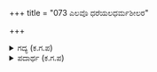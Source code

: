 +++
title = "073 ಎಲವೊ ಧರೆಯಲಧರ್ಮಶೀಲರ"

+++

<details><summary>ಗದ್ಯ (ಕ.ಗ.ಪ) </summary>

73. ಕೃಷ್ಣ ಉತ್ತರ ಕೊಟ್ಟು "ಎಲವೋ ಈ ಭೂಮಿಯಲ್ಲಿ ಅಧರ್ಮದಿಂದ ನಡೆವವರ ತಲೆಯನ್ನು ಕಡಿದು ಚಂಡಾಡುವೆವು. ಧರ್ಮವನ್ನು ಪ್ರೀತಿಸಿ ಕೊಂಡಾಡುವೆವು. ಹೀಗೆ ಶಿಕ್ಷೆಮಾಡುವುದು ಮತ್ತು ರಕ್ಷಿಸುವುದು ಈ ವೃತ್ತಿಯೇ ನಮಗೆ ನೆಲೆ. ಇದು ನಿನಗೆ ತಿಳಿಯದು. ಛೇ, ರಾಜರುಗಳನ್ನು ಬಿಡುಗಡೆ ಮಾಡು. ನಮ್ಮೊಡನೆ ಲಜ್ಜೆಗಟ್ಟ ವಿದ್ಯೆಯನ್ನು ಬಳಸುವೆಯಾ ?"
</details>

<details><summary>ಪದಾರ್ಥ (ಕ.ಗ.ಪ) </summary>

ಎಲವೊ-ಎಲೊ ಮಾಗಧ, ಧರೆಯಲಿ-ಈ ಪ್ರಪಂಚದಲ್ಲಿ, ಅಧರ್ಮಶೀಲರ ತಲೆಯ ಚೆಂಡಾಡುವೆವು-ಅರ್ಧದಿಂದ ನಡೆಯುವವರ ತಲೆಗಳನ್ನು ಕಡಿದು ಚೆಂಡಾಡುತ್ತೇನೆ, ಧರ್ಮವನೊಲಿದು ಕೊಂಡಾಡುವೆವು-ಧರ್ಮ ನೆಲೆಸಿರುವುದನ್ನು ನೋಡಿ, ಕೊಂಡಾಡುವೆವು-ಹೊಗಳುತ್ತೇವೆ ನಮಗೆ, ಶಿಕ್ಷಾ ರಕ್ಷಣ ವ್ಯಸನ-ಶಿಕ್ಷಿಸುವುದು ರಕ್ಷಿಸುವುದೇ ನಮ್ಮ ಕೆಲಸ, ನೀನರಿಯೆ-ಅದನ್ನು ನೀನು ತಿಳಿಯೆ, ರಾಜಾವಳಿಯ ಬಿಡು-ಬಂಧನದಲ್ಲಿರುವ ಆ ರಾಜರುಗಳನ್ನೆಲ್ಲ, ನೀನು ಬಿಡುಗಡೆ ಮಾಡು, ಫಡ-ಛೇ ! ಭಂಡ ವಿದ್ಯೆಯ ಬಳಸುವಾ ನಮ್ಮೊಡನೆ-ನಮ್ಮ ಜೊತೆ, ಭಂಡವಿದ್ಯೆಯನ್ನು ಬಳಸುವೆಯೇನೋ ? ಎಂದನು ದಾನವಧ್ವಂಸಿ-ಎಂದ ಕೃಷ್ಣ
</details>
